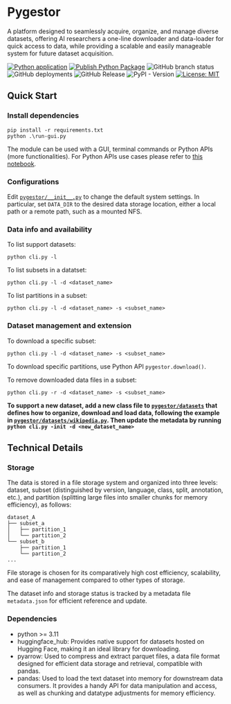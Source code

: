 # Pygestor
A platform designed to seamlessly acquire, organize, and manage diverse datasets, offering AI researchers a one-line downloader and data-loader for quick access to data, while providing a scalable and easily manageable system for future dataset acquisition.

[![Python application](https://github.com/rlsn/Ingestor/actions/workflows/python-app.yml/badge.svg)](https://github.com/rlsn/Ingestor/actions/workflows/python-app.yml)
[![Publish Python Package](https://github.com/rlsn/Pygestor/actions/workflows/python-publish.yml/badge.svg)](https://github.com/rlsn/Pygestor/actions/workflows/python-publish.yml)
![GitHub branch status](https://img.shields.io/github/checks-status/rlsn/Pygestor/main)
![GitHub deployments](https://img.shields.io/github/deployments/rlsn/Pygestor/pypi)
![GitHub Release](https://img.shields.io/github/v/release/rlsn/Pygestor)
![PyPI - Version](https://img.shields.io/pypi/v/pygestor)
[![License: MIT](https://img.shields.io/badge/License-MIT-yellow.svg)](https://opensource.org/licenses/MIT)

## Quick Start
### Install dependencies
```
pip install -r requirements.txt
python .\run-gui.py
```
The module can be used with a GUI, terminal commands or Python APIs (more functionalities). For Python APIs use cases please refer to [this notebook](api_demo.ipynb).

### Configurations
Edit [`pygestor/__init__.py`](pygestor/__init__.py) to change the default system settings. In particular, set `DATA_DIR` to the desired data storage location, either a local path or a remote path, such as a mounted NFS.

### Data info and availability
To list support datasets: 
```
python cli.py -l
```
To list subsets in a datatset:
```
python cli.py -l -d <dataset_name>
```
To list partitions in a subset:
```
python cli.py -l -d <dataset_name> -s <subset_name>
```
### Dataset management and extension
To download a specific subset:
```
python cli.py -l -d <dataset_name> -s <subset_name>
```
To download specific partitions, use Python API `pygestor.download()`.

To remove downloaded data files in a subset:
```
python cli.py -r -d <dataset_name> -s <subset_name>
```

**To support a new dataset, add a new class file to [`pygestor/datasets`](pygestor/datasets) that defines how to organize, download and load data, following the example in [`pygestor/datasets/wikipedia.py`](pygestor/datasets/wikipedia.py). Then update the metadata by running `python cli.py -init -d <new_dataset_name>`**


## Technical Details
### Storage
The data is stored in a file storage system and organized into three levels: dataset, subset (distinguished by version, language, class, split, annotation, etc.), and partition (splitting large files into smaller chunks for memory efficiency), as follows:

```
dataset_A
├── subset_a
│   ├── partition_1
│   └── partition_2
└── subset_b
    ├── partition_1
    └── partition_2
...
```
File storage is chosen for its comparatively high cost efficiency, scalability, and ease of management compared to other types of storage.

The dataset info and storage status is tracked by a metadata file `metadata.json` for efficient reference and update.
### Dependencies
- python >= 3.11
- huggingface_hub: Provides native support for datasets hosted on Hugging Face, making it an ideal library for downloading.
- pyarrow: Used to compress and extract parquet files, a data file format designed for efficient data storage and retrieval, compatible with pandas.
- pandas: Used to load the text dataset into memory for downstream data consumers. It provides a handy API for data manipulation and access, as well as chunking and datatype adjustments for memory efficiency.
